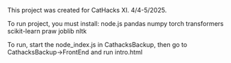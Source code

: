 This project was created for CatHacks XI. 4/4-5/2025.

To run project, you must install:
node.js
pandas
numpy
torch
transformers
scikit-learn
praw
joblib
nltk

To run, start the node_index.js in CathacksBackup, then go to CathacksBackup->FrontEnd and run intro.html
